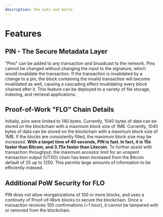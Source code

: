 ```yaml
---
description: The nuts and bolts
---
```


# Features

## PIN - The Secure Metadata Layer

"Pins" can be added to any transaction and broadcast to the network. Pins cannot be changed without changing the input to the signature, which would invalidate the transaction. If the transaction is invalidated by a change to a pin, the block containing the invalid transaction will become invalidated as well, causing a cascading effect invalidating every block chained after it. This feature can be deployed to a variety of file storage, indexing, and retrieval applications.

## Proof-of-Work "FLO" Chain Details

Initially, pins were limited to 140 bytes. Currently, 1040 bytes of data can be stored on the blockchain with a maximum block size of 1MB. Currently, 1040 bytes of data can be stored on the blockchain with a maximum block size of 1MB. If the blocks are consistently filled, the maximum block size may be increased. **With a target time of 40 seconds, PIN is fast. In fact, it is 15x faster than Bitcoin, and 3.75x faster than Litecoin.** To further assist with transaction throughput, the maximum ancestor limit for an unspent transaction output \(UTXO\) chain has been increased from the Bitcoin default of 25 up to 1250. This permits large amounts of information to be efficiently indexed.

## Additional PoW Security for FLO

PIN does not allow reorganizations of 100 or more blocks, and uses a continuity of Proof-of-Work blocks to secure the blockchain. Once a transaction receives 100 confirmations \(~1 hour\), it cannot be tampered with or removed from the blockchain.

